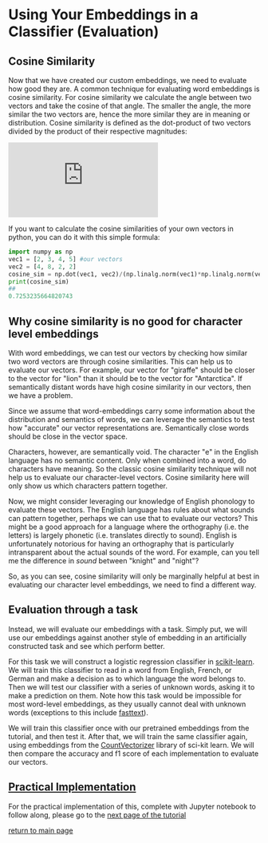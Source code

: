 # Using Your Embeddings in a Classifier (Evaluation)

## Cosine Similarity

Now that we have created our custom embeddings, we need to evaluate how good they are. A common technique for evaluating word embeddings is cosine similarity. For cosine similarity we calculate the angle between two vectors and take the cosine of that angle. The smaller the angle, the more similar the two vectors are, hence the more similar they are in meaning or distribution. 
Cosine similarity is defined as the dot-product of two vectors divided by the product of their respective magnitudes:

![img](https://latex.codecogs.com/svg.latex?%5Ccos%28%5Ctheta%29%3D%7B%5Cmathbf%7BA%7D%5Ccdot%5Cmathbf%7BB%7D%5Cover%5C%7C%5Cmathbf%7BA%7D%5C%7C%5C%7C%5Cmathbf%7BB%7D%5C%7C%7D)

If you want to calculate the cosine similarities of your own vectors in python, you can do it with this simple formula:
```python
import numpy as np
vec1 = [2, 3, 4, 5] #our vectors
vec2 = [4, 8, 2, 2]
cosine_sim = np.dot(vec1, vec2)/(np.linalg.norm(vec1)*np.linalg.norm(vec2))
print(cosine_sim)
## 
0.7253235664820743
```
## Why cosine similarity is no good for character level embeddings

With word embeddings, we can test our vectors by checking how similar two word vectors are through cosine similarities. This can help us to evaluate our vectors. For example, our vector for "giraffe" should be closer to the vector for "lion" than it should be to the vector for "Antarctica". If semantically distant words have high cosine similarity in our vectors, then we have a problem.

Since we assume that word-embeddings carry some information about the distribution and semantics of words, we can leverage the semantics to test how "accurate" our vector representations are. Semantically close words should be close in the vector space. 

Characters, however, are semantically void. The character "e" in the English language has no semantic content. Only when combined into a word, do characters have meaning. So the classic cosine similarity technique will not help us to evaluate our character-level vectors. Cosine similarity here will only show us which characters pattern together. 

Now, we might consider leveraging our knowledge of English phonology to evaluate these vectors. The English language has rules about what sounds can pattern together, perhaps we can use that to evaluate our vectors? This might be a good approach for a language where the orthography (i.e. the letters) is largely phonetic (i.e. translates directly to sound). English is unfortunately notorious for having an orthography that is particularly intransparent about the actual sounds of the word. For example, can you tell me the difference in _sound_ between "knight" and "night"?

So, as you can see, cosine similarity will only be marginally helpful at best in evaluating our character level embeddings, we need to find a different way.

## Evaluation through a task

Instead, we will evaluate our embeddings with a task. Simply put, we will use our embeddings against another style of embedding in an artificially constructed task and see which perform better.

For this task we will construct a logistic regression classifier in [scikit-learn](https://sklearn.org/). We will train this classifier to read in a word from English, French, or German and make a decision as to which language the word belongs to. Then we will test our classifier with a series of unknown words, asking it to make a prediction on them. Note how this task would be impossible for most word-level embeddings, as they usually cannot deal with unknown words (exceptions to this include [fasttext](https://fasttext.cc/)).

We will train this classifier once with our pretrained embeddings from the tutorial, and then test it. After that, we will train the same classifier again, using embeddings from the [CountVectorizer](https://sklearn.org/modules/generated/sklearn.feature_extraction.text.CountVectorizer.html#sklearn.feature_extraction.text.CountVectorizer) library of sci-kit learn. We will then compare the accuracy and f1 score of each implementation to evaluate our vectors.

## [Practical Implementation](glove_classifier.md)

For the practical implementation of this, complete with Jupyter notebook to follow along, please go to the [next page of the tutorial](glove_classifier.md)


[return to main page](index.md)
